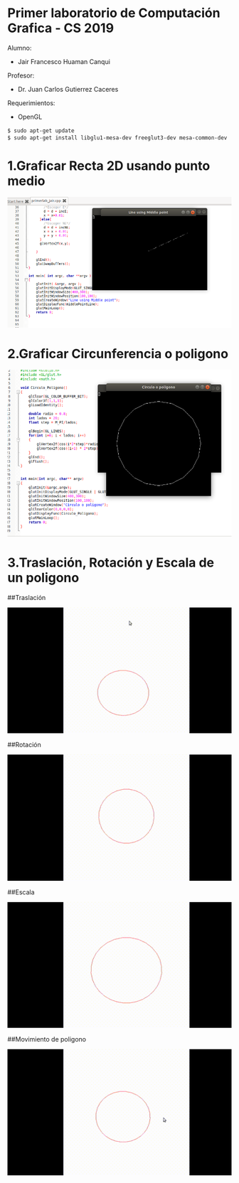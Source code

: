 # Primer laboratorio de Computación Grafica - CS 2019

Alumno:
- Jair Francesco Huaman Canqui

Profesor: 
- Dr. Juan Carlos Gutierrez Caceres

Requerimientos:
- OpenGL

```
$ sudo apt-get update
$ sudo apt-get install libglu1-mesa-dev freeglut3-dev mesa-common-dev
```

# 1.Graficar Recta 2D usando punto medio

![grafica_linea](imagenes/grafica_linea.png)

# 2.Graficar Circunferencia o poligono 

![grafica_circunferencia](imagenes/grafica_circulo.png)

# 3.Traslación, Rotación y Escala de un poligono


##Traslación

![grafica_traslacion](imagenes/opengl-traslacion.gif)

##Rotación

![grafica_traslacion](imagenes/opengl-rotacion.gif)

##Escala

![grafica_traslacion](imagenes/opengl-escala.gif)

##Movimiento de poligono

![grafica_traslacion](imagenes/opengl-poligono.gif)


